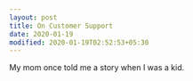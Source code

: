 ```yaml
---
layout: post
title: On Customer Support
date: 2020-01-19
modified: 2020-01-19T02:52:53+05:30
---
```


My mom once told me a story when I was a kid.



